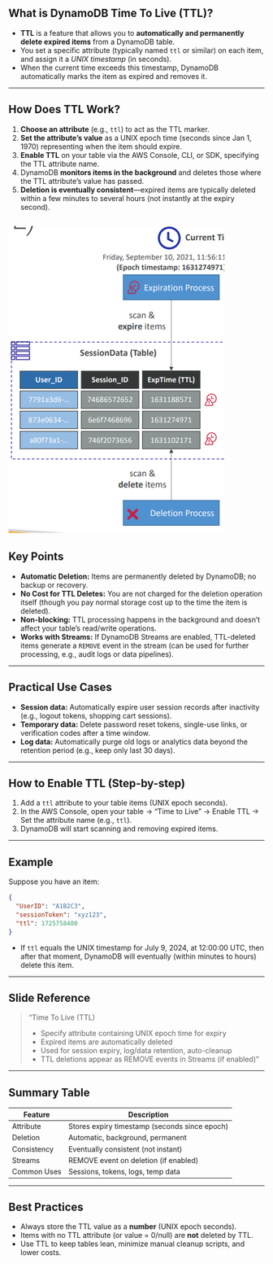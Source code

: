 
## **What is DynamoDB Time To Live (TTL)?**

* **TTL** is a feature that allows you to **automatically and permanently delete expired items** from a DynamoDB table.
* You set a specific attribute (typically named `ttl` or similar) on each item, and assign it a *UNIX timestamp* (in seconds).
* When the current time exceeds this timestamp, DynamoDB automatically marks the item as expired and removes it.

---

## **How Does TTL Work?**

1. **Choose an attribute** (e.g., `ttl`) to act as the TTL marker.
2. **Set the attribute’s value** as a UNIX epoch time (seconds since Jan 1, 1970) representing when the item should expire.
3. **Enable TTL** on your table via the AWS Console, CLI, or SDK, specifying the TTL attribute name.
4. DynamoDB **monitors items in the background** and deletes those where the TTL attribute’s value has passed.
5. **Deletion is eventually consistent**—expired items are typically deleted within a few minutes to several hours (not instantly at the expiry second).

![](../resource/image_14.png)
---

## **Key Points**

* **Automatic Deletion:**
  Items are permanently deleted by DynamoDB; no backup or recovery.
* **No Cost for TTL Deletes:**
  You are not charged for the deletion operation itself (though you pay normal storage cost up to the time the item is deleted).
* **Non-blocking:**
  TTL processing happens in the background and doesn’t affect your table’s read/write operations.
* **Works with Streams:**
  If DynamoDB Streams are enabled, TTL-deleted items generate a `REMOVE` event in the stream (can be used for further processing, e.g., audit logs or data pipelines).

---

## **Practical Use Cases**

* **Session data:**
  Automatically expire user session records after inactivity (e.g., logout tokens, shopping cart sessions).
* **Temporary data:**
  Delete password reset tokens, single-use links, or verification codes after a time window.
* **Log data:**
  Automatically purge old logs or analytics data beyond the retention period (e.g., keep only last 30 days).

---

## **How to Enable TTL (Step-by-step)**

1. Add a `ttl` attribute to your table items (UNIX epoch seconds).
2. In the AWS Console, open your table → “Time to Live” → Enable TTL → Set the attribute name (e.g., `ttl`).
3. DynamoDB will start scanning and removing expired items.

---

## **Example**

Suppose you have an item:

```json
{
  "UserID": "A1B2C3",
  "sessionToken": "xyz123",
  "ttl": 1725758400
}
```

* If `ttl` equals the UNIX timestamp for July 9, 2024, at 12:00:00 UTC, then after that moment, DynamoDB will eventually (within minutes to hours) delete this item.

---

## **Slide Reference**

> “Time To Live (TTL)
>
> * Specify attribute containing UNIX epoch time for expiry
> * Expired items are automatically deleted
> * Used for session expiry, log/data retention, auto-cleanup
> * TTL deletions appear as REMOVE events in Streams (if enabled)”

---

## **Summary Table**

| Feature     | Description                                   |
| ----------- | --------------------------------------------- |
| Attribute   | Stores expiry timestamp (seconds since epoch) |
| Deletion    | Automatic, background, permanent              |
| Consistency | Eventually consistent (not instant)           |
| Streams     | REMOVE event on deletion (if enabled)         |
| Common Uses | Sessions, tokens, logs, temp data             |

---

## **Best Practices**

* Always store the TTL value as a **number** (UNIX epoch seconds).
* Items with no TTL attribute (or value = 0/null) are **not** deleted by TTL.
* Use TTL to keep tables lean, minimize manual cleanup scripts, and lower costs.
